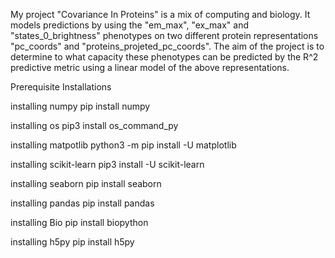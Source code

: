 
My project "Covariance In Proteins" is a mix of computing and biology. It models predictions by  using the "em_max", "ex_max" and "states_0_brightness" phenotypes on two different protein representations "pc_coords" and "proteins_projeted_pc_coords". The aim of the project is to determine to what capacity these phenotypes can be predicted by the R^2 predictive metric using a linear model of the above representations.

Prerequisite Installations

installing numpy
pip install numpy

installing os
pip3 install os_command_py

installing matpotlib
python3 -m pip install -U matplotlib

installing scikit-learn
pip3 install -U scikit-learn

installing seaborn
pip install seaborn

installing pandas
pip install pandas

installing Bio
pip install biopython

installing h5py
pip install h5py

